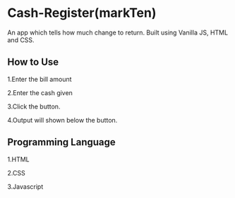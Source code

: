 # Cash-Register(markTen)
An app which tells how much change to return. Built using Vanilla JS, HTML and CSS.

## How to Use

1.Enter the bill amount

2.Enter the cash given

3.Click the button.

4.Output will shown below the button.

## Programming Language

1.HTML

2.CSS

3.Javascript
